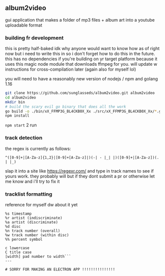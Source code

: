 ## album2video

gui application that makes a folder of mp3 files + album art into a youtube uploadable format

### building fr development

this is pretty half-baked idk why anyone would want to know how as of right now but i need to write this in so i don't forget how to do this in the future. this has no dependencies if you're building on yr target platform because it uses this magic node module that downloads ffmpeg for you. will update w instructions for cross-compilation later (again also for myself lol) 

you will need to have a reasonably new version of nodejs / npm and golang 1.16
```bash
git clone https://github.com/sunglasseds/album2video.git album2video
cd album2video
mkdir bin
# build the scary evil go binary that does all the work
go build -o ./bin/xX_FFMP3G_BL4CKB0X_Xx ./src/xX_FFMP3G_BL4CKB0X_Xx/*.go
npm install
```
`npm start` 2 run

### track detection
the regex is currently as follows:
```regex
^([0-9]+|[A-Za-z]{1,2}|[0-9]+[A-Za-z]|)(-| - |_| |)([0-9]+|[A-Za-z])(. | |_)
```
slap it into a site like https://regexr.com/ and type in track names to see if yours work. they probably will but if they dont submit a pr or otherwise let me know and i'll try to fix it

### tracklist formatting
reference for myself dw about it yet
```%t title
%s timestamp
%r artist (indiscriminate)
%a artist (discriminate)
%d disc
%n track number (overall)
%w track number (within disc)
%% percent symbol

c lowercase
C title case
[width] pad number to width```
---

# SORRY FOR MAKING AN ELECTRON APP !!!!!!!!!!!!!!!
